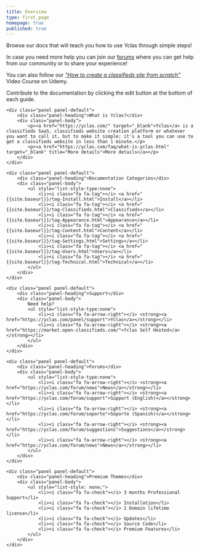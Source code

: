 ```yaml
---
title: Overview
type: first_page
homepage: true
published: true
---
```

<div class="col-md-12">

<p>Browse our docs that will teach you how to use Yclas through simple steps!</p>

<p>In case you need more help you can join our <a href="https://yclas.com/forum" target="_blank">forums</a> where you can get help from our community or to share your experience!</p>

<p>You can also follow our <a href="https://www.udemy.com/classifieds/" target="_blank"><i>"How to create a classifieds site from scratch"</i></a> Video Course on Udemy. </p>

<p>Contribute to the documentation by clicking the edit button at the bottom of each guide.</p>

</div>

<div class="col-md-12 col-xs-12 pull-left">

	<div class="panel panel-default">
  		<div class="panel-heading">What is Yclas?</div>
	  	<div class="panel-body">
			<p><a href="https://yclas.com/" target="_blank">Yclas</a> is a classifieds SaaS, classifieds website creation platform or whatever you want to call it, but to make it simple: it's a tool you can use to get a classifieds website in less than 1 minute.</p> 
			<p><a href="https://yclas.com/faq/what-is-yclas.html" target="_blank" title="More details">More details</a></p>
	  	</div>
	</div>
	
	<div class="panel panel-default">
  		<div class="panel-heading">Documentation Categories</div>
	  	<div class="panel-body">
			<ul style="list-style-type:none">
		  		<li><i class="fa fa-tag"></i> <a href="{{site.baseurl}}/tag-Install.html">Install</a></li>
		  		<li><i class="fa fa-tag"></i> <a href="{{site.baseurl}}/tag-Classifieds.html">Classifieds</a></li>
		  		<li><i class="fa fa-tag"></i> <a href="{{site.baseurl}}/tag-Appearance.html">Appearance</a></li>
		  		<li><i class="fa fa-tag"></i> <a href="{{site.baseurl}}/tag-Content.html">Content</a></li>
		  		<li><i class="fa fa-tag"></i> <a href="{{site.baseurl}}/tag-Settings.html">Settings</a></li>
		  		<li><i class="fa fa-tag"></i> <a href="{{site.baseurl}}/tag-Users.html">Users</a></li>
		  		<li><i class="fa fa-tag"></i> <a href="{{site.baseurl}}/tag-Technical.html">Technical</a></li>
			</ul>  
	  	</div>
	</div>
	
	<div class="panel panel-default">
  		<div class="panel-heading">Support</div>
	  	<div class="panel-body">
			Need help? 
			<ul style="list-style-type:none">
		  		<li><i class="fa fa-arrow-right"></i> <strong><a href="https://yclas.com/panel/support">Yclas</a></strong></li>
		  		<li><i class="fa fa-arrow-right"></i> <strong><a href="https://market.open-classifieds.com/">Yclas Self Hosted</a></strong></li>
			</ul>  
	  	</div>
	</div>

	<div class="panel panel-default">
  		<div class="panel-heading">Forums</div>
	  	<div class="panel-body">
			<ul style="list-style-type:none">
		  		<li><i class="fa fa-arrow-right"></i> <strong><a href="https://yclas.com/forum/news">News</a></strong></li>
		  		<li><i class="fa fa-arrow-right"></i> <strong><a href="https://yclas.com/forum/support">Support (English)</a></strong></li>
		  		<li><i class="fa fa-arrow-right"></i> <strong><a href="https://yclas.com/forum/soporte">Soporte (Spanish)</a></strong></li>
		  		<li><i class="fa fa-arrow-right"></i> <strong><a href="https://yclas.com/forum/suggestions">Suggestions</a></strong></li>
		  		<li><i class="fa fa-arrow-right"></i> <strong><a href="https://yclas.com/forum/news">News</a></strong></li>
			</ul>  
	  	</div>
	</div>

	<div class="panel panel-default">
  		<div class="panel-heading">Premium Themes</div>
	  	<div class="panel-body">
			<ul style="list-style: none;">
				<li><i class="fa fa-check"></i> 3 months Professional Support</li>
				<li><i class="fa fa-check"></i> Installation</li>
				<li><i class="fa fa-check"></i> 1 Domain lifetime license</li>
				<li><i class="fa fa-check"></i> Updates</li>
				<li><i class="fa fa-check"></i> Source Code</li>
				<li><i class="fa fa-check"></i> Premium Features</li>
			</ul>
	  	</div>
	</div>

</div>